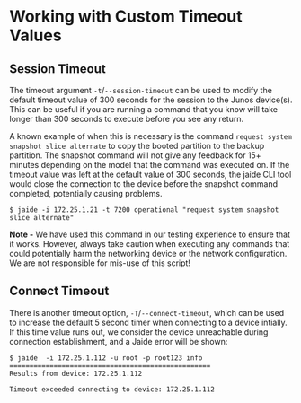 Working with Custom Timeout Values
==================================

## Session Timeout  

The timeout argument `-t`/`--session-timeout` can be used to modify the default timeout value of 300 seconds for the session to the Junos device(s). This can be useful if you are running a command that you know will take longer than 300 seconds to execute before you see any return.  

A known example of when this is necessary is the command `request system snapshot slice alternate` to copy the booted partition to the backup partition. The snapshot command will not give any feedback for 15+ minutes depending on the model that the command was executed on. If the timeout value was left at the default value of 300 seconds, the jaide CLI tool would close the connection to the device before the snapshot command completed, potentially causing problems.  

	$ jaide -i 172.25.1.21 -t 7200 operational "request system snapshot slice alternate"

**Note -** We have used this command in our testing experience to ensure that it works. However, always take caution when executing any commands that could potentially harm the networking device or the network configuration. We are not responsible for mis-use of this script!  

## Connect Timeout

There is another timeout option, `-T`/`--connect-timeout`, which can be used to increase the default 5 second timer when connecting to a device intially. If this time value runs out, we consider the device unreachable during connection establishment, and a Jaide error will be shown: 

	$ jaide  -i 172.25.1.112 -u root -p root123 info
	==================================================
	Results from device: 172.25.1.112

	Timeout exceeded connecting to device: 172.25.1.112

